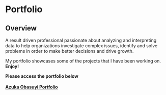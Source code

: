 # Portfolio

## Overview 
A result driven professional passionate about analyzing and interpreting data to help organizations investigate complex issues, identify and solve problems in order to make better decisions and drive growth.

My portfolio showcases some of the projects that I have been working on. **Enjoy!**

**Please access the portfolio below**
<br /><br />
**[Azuka Obasuyi Portfolio](https://aobasuyi.github.io/Portfolio/)** 

  